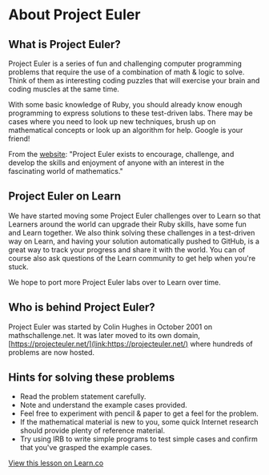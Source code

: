# About Project Euler

## What is Project Euler?

Project Euler is a series of fun and challenging computer programming problems that require the use of a combination of math & logic to solve. Think of them as interesting coding puzzles that will exercise your brain and coding muscles at the same time. 

With some basic knowledge of Ruby, you should already know enough programming to express solutions to these test-driven labs. There may be cases where you need to look up new techniques, brush up on mathematical concepts or look up an algorithm for help. Google is your friend!

From the [website](https://projecteuler.net/): "Project Euler exists to encourage, challenge, and develop the skills and enjoyment of anyone with an interest in the fascinating world of mathematics."

## Project Euler on Learn

We have started moving some Project Euler challenges over to Learn so that Learners around the world can upgrade their Ruby skills, have some fun and Learn together. We also think solving these challenges in a test-driven way on Learn, and having your solution automatically pushed to GitHub, is a great way to track your progress and share it with the world. You can of course also ask questions of the Learn community to get help when you're stuck. 

We hope to port more Project Euler labs over to Learn over time.

## Who is behind Project Euler?

Project Euler was started by Colin Hughes in October 2001 on mathschallenge.net. It was later moved to its own domain, [https://projecteuler.net/](link:https://projecteuler.net/) where hundreds of problems are now hosted. 

## Hints for solving these problems

- Read the problem statement carefully. 
- Note and understand the example cases provided. 
- Feel free to experiment with pencil & paper to get a feel for the problem. 
- If the mathematical material is new to you, some quick Internet research should provide plenty of reference material. 
- Try using IRB to write simple programs to test simple cases and confirm that you've grasped the example cases. 

<a href='https://learn.co/lessons/project-euler-about' data-visibility='hidden'>View this lesson on Learn.co</a>
